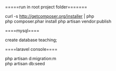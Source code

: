 
=====run in root project folder======= 

curl -s http://getcomposer.org/installer | php  
php composer.phar install
php artisan vendor:publish

====mysql====

create database teaching;

====laravel console====

php artisan d:migration:m    
php artisan db:seed

